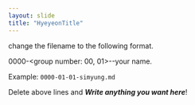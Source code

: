```yaml
---
layout: slide
title: "HyeyeonTitle"
---
```


change the filename to the following format.

0000-<group number: 00, 01>-<member number>-your name.

Example: `0000-01-01-simyung.md`

Delete above lines and ***Write anything you want here***!

